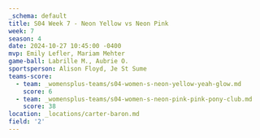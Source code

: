 ```yaml
---
_schema: default
title: S04 Week 7 - Neon Yellow vs Neon Pink
week: 7
season: 4
date: 2024-10-27 10:45:00 -0400
mvp: Emily Lefler, Mariam Mehter
game-ball: Labrille M., Aubrie O.
sportsperson: Alison Floyd, Je St Sume
teams-score:
  - team: _womensplus-teams/s04-women-s-neon-yellow-yeah-glow.md
    score: 6
  - team: _womensplus-teams/s04-women-s-neon-pink-pink-pony-club.md
    score: 38
location: _locations/carter-baron.md
field: '2'
---
```

